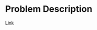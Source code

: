 Problem Description
===================

[Link](https://leetcode.com/problems/string-to-integer-atoi/)